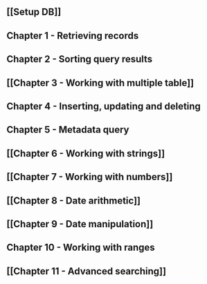 ## [[Setup DB]]
## Chapter 1 - Retrieving records
## Chapter 2 - Sorting query results
## [[Chapter 3 - Working with multiple table]]
## Chapter 4 - Inserting, updating and deleting
## Chapter 5 - Metadata query
## [[Chapter 6 - Working with strings]]
## [[Chapter 7 - Working with numbers]]
## [[Chapter 8 - Date arithmetic]]
## [[Chapter 9 - Date manipulation]]
## Chapter 10 - Working with ranges
## [[Chapter 11 - Advanced searching]]